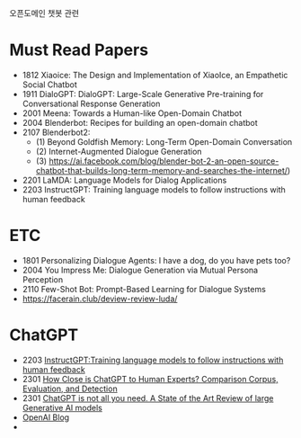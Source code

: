 오픈도메인 챗봇 관련

# Must Read Papers
- 1812 Xiaoice: The Design and Implementation of XiaoIce, an Empathetic Social Chatbot
- 1911 DialoGPT: DialoGPT: Large-Scale Generative Pre-training for Conversational Response Generation
- 2001 Meena: Towards a Human-like Open-Domain Chatbot
- 2004 Blenderbot: Recipes for building an open-domain chatbot
- 2107 Blenderbot2: 
  - (1) Beyond Goldfish Memory: Long-Term Open-Domain Conversation
  - (2) Internet-Augmented Dialogue Generation
  - (3) https://ai.facebook.com/blog/blender-bot-2-an-open-source-chatbot-that-builds-long-term-memory-and-searches-the-internet/)
- 2201 LaMDA: Language Models for Dialog Applications
- 2203 InstructGPT: Training language models to follow instructions with human feedback

# ETC
- 1801 Personalizing Dialogue Agents: I have a dog, do you have pets too?
- 2004 You Impress Me: Dialogue Generation via Mutual Persona Perception
- 2110 Few-Shot Bot: Prompt-Based Learning for Dialogue Systems
- https://facerain.club/deview-review-luda/

# ChatGPT
- 2203 [InstructGPT:Training language models to follow instructions with human feedback](https://arxiv.org/abs/2203.02155)
- 2301 [How Close is ChatGPT to Human Experts? Comparison Corpus, Evaluation, and Detection](https://paperswithcode.com/paper/how-close-is-chatgpt-to-human-experts)
- 2301 [ChatGPT is not all you need. A State of the Art Review of large Generative AI models](https://arxiv.org/abs/2301.04655)
- [OpenAI Blog](https://openai.com/blog/instruction-following/)
- 
